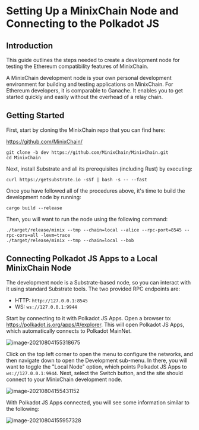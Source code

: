 # Setting Up a MinixChain Node and Connecting to the Polkadot JS

## Introduction

This guide outlines the steps needed to create a development node for testing the Ethereum compatibility features of MinixChain.

A MinixChain development node is your own personal development environment for building and testing applications on MinixChain. For Ethereum developers, it is comparable to Ganache. It enables you to get started quickly and easily without the overhead of a relay chain. 



## Getting Started

First, start by cloning  the MinixChain repo that you can find here:

https://github.com/MinixChain/

```
git clone -b dev https://github.com/MinixChain/MinixChain.git
cd MinixChain
```

Next, install Substrate and all its prerequisites (including Rust) by executing:

```
curl https://getsubstrate.io -sSf | bash -s -- --fast
```

Once you have followed all of the procedures above, it's time to build the development node by running:

```
cargo build --release
```

Then, you will want to run the node using the following command:

```
./target/release/minix --tmp --chain=local --alice --rpc-port=8545 --rpc-cors=all -levm=trace
./target/release/minix --tmp --chain=local --bob
```

## Connecting Polkadot JS Apps to a Local MinixChain Node

The development node is a Substrate-based node, so you can interact with it using standard Substrate tools. The two provided RPC endpoints are:

- HTTP: `http://127.0.0.1:8545`
- WS: `ws://127.0.0.1:9944`

Start by connecting to it with Polkadot JS Apps. Open a browser to: https://polkadot.js.org/apps/#/explorer. This will open Polkadot JS Apps, which automatically connects to Polkadot MainNet.

![image-20210804155318675](https://github.com/MinixChain/MinixChain/blob/main/docs/develop_docs/images/image-20210804155318675.png)

Click on the top left corner to open the menu to configure the networks, and then navigate down to open the Development sub-menu. In there, you will want to toggle the "Local Node" option, which points Polkadot JS Apps to `ws://127.0.0.1:9944`. Next, select the Switch button, and the site should connect to your MinixChain development node.

![image-20210804155431152](https://github.com/MinixChain/MinixChain/blob/main/docs/develop_docs/images/image-20210804155431152.png)



With Polkadot JS Apps connected, you will see some information similar to the following:

![image-20210804155957328](https://github.com/MinixChain/MinixChain/blob/main/docs/develop_docs/images/image-20210804155957328.png)
